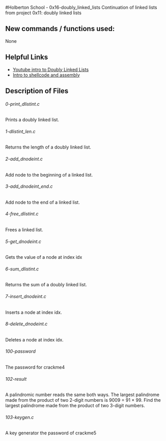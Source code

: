 #Holberton School - 0x16-doubly_linked_lists
Continuation of linked lists from project 0x11: doubly linked lists

## New commands / functions used:
None

## Helpful Links
* [Youtube intro to Doubly Linked Lists](https://www.youtube.com/watch?v=k0pjD12bzP0)
* [Intro to shellcode and assembly](http://www.primalsecurity.net/0x0-shellcoding-tutorial-introduction-to-asm/)

## Description of Files
<h6>0-print_dlistint.c</h6>
Prints a doubly linked list.

<h6>1-dlistint_len.c</h6>
Returns the length of a doubly linked list.

<h6>2-add_dnodeint.c</h6>
Add node to the beginning of a linked list.

<h6>3-add_dnodeint_end.c</h6>
Add node to the end of a linked list.

<h6>4-free_dlistint.c</h6>
Frees a linked list.

<h6>5-get_dnodeint.c</h6>
Gets the value of a node at index idx

<h6>6-sum_dlistint.c</h6>
Returns the sum of a doubly linked list.

<h6>7-insert_dnodeint.c</h6>
Inserts a node at index idx.

<h6>8-delete_dnodeint.c</h6>
Deletes a node at index idx.

<h6>100-password</h6>
The password for crackme4

<h6>102-result</h6>
A palindromic number reads the same both ways. The largest palindrome made from the product of two 2-digit numbers is 9009 = 91 × 99. Find the largest palindrome made from the product of two 3-digit numbers.

<h6>103-keygen.c</h6>
A key generator the password of crackme5
